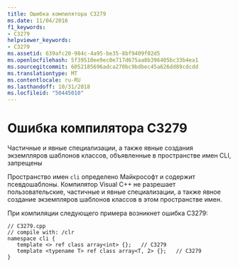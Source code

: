 ```yaml
---
title: Ошибка компилятора C3279
ms.date: 11/04/2016
f1_keywords:
- C3279
helpviewer_keywords:
- C3279
ms.assetid: 639afc20-984c-4a95-be35-8bf9409f02d5
ms.openlocfilehash: 5f39510ee9ec0e717d675aa8b396405bc33b4ea1
ms.sourcegitcommit: 6052185696adca270bc9bdbec45a626dd89cdcdd
ms.translationtype: MT
ms.contentlocale: ru-RU
ms.lasthandoff: 10/31/2018
ms.locfileid: "50445010"
---
```

# <a name="compiler-error-c3279"></a>Ошибка компилятора C3279

Частичные и явные специализации, а также явные создания экземпляров шаблонов классов, объявленные в пространстве имен CLI, запрещены

Пространство имен `cli` определено Майкрософт и содержит псевдошаблоны. Компилятор Visual C++ не разрешает пользовательские, частичные и явные специализации, а также явное создание экземпляров шаблонов классов в этом пространстве имен.

При компиляции следующего примера возникнет ошибка C3279:

```
// C3279.cpp
// compile with: /clr
namespace cli {
   template <> ref class array<int> {};   // C3279
   template <typename T> ref class array<T, 2> {};   // C3279
}
```